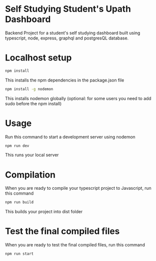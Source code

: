 # Self Studying Student's Upath Dashboard

Backend Project for a student's self studying dashboard built using typescript, node, express, graphql and postgresQL database.

# Localhost setup
```bash
npm install
```
This installs the npm dependencies in the package.json file

```bash
npm install -g nodemon
```
This installs nodemon globally (optional: for some users you need to add sudo before the npm install)



# Usage
Run this command to start a development server using nodemon

```bash
npm run dev
```
This runs your local server

# Compilation

When you are ready to compile your typescript project to Javascript, run this command
```bash
npm run build
```
This builds your project into dist folder

# Test the final compiled files
When you are ready to test the final compiled files, run this command
```bash
npm run start
```